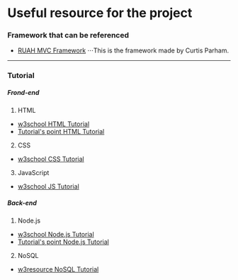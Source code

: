# Useful resource for the project
### Framework that can be referenced
+ [RUAH MVC Framework](https://bitbucket.org/parhamcurtis/ruah-mvc-framework/src/master/)
⋅⋅⋅This is the framework made by Curtis Parham.
___
### Tutorial
##### Frond-end
1. HTML
+ [w3school HTML Tutorial](https://www.w3schools.com/html/)
+ [Tutorial's point HTML Tutorial](https://www.tutorialspoint.com/html/index.htm)

2. CSS
+ [w3school CSS Tutorial](https://www.w3schools.com/css/)

3. JavaScript
+ [w3school JS Tutorial](https://www.w3schools.com/js/)

##### Back-end
1. Node.js
+ [w3school Node.js Tutorial](https://www.w3schools.com/nodejs/)
+ [Tutorial's point Node.js Tutorial](https://www.tutorialspoint.com/nodejs/index.htm)

2. NoSQL
+ [w3resource NoSQL Tutorial](https://www.w3resource.com/mongodb/nosql.php)